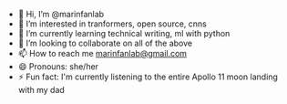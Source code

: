 - 👋 Hi, I’m @marinfanlab
- 👀 I’m interested in tranformers, open source, cnns
- 🌱 I’m currently learning technical writing, ml with python
- 💞️ I’m looking to collaborate on all of the above
- 📫 How to reach me marinfanlab@gmail.com
- 😄 Pronouns: she/her
- ⚡ Fun fact: I'm currently listening to the entire Apollo 11 moon landing with my dad
<!---
marinfanlab/marinfanlab is a ✨ special ✨ repository because its `README.md` (this file) appears on your GitHub profile.
You can click the Preview link to take a look at your changes.
--->
